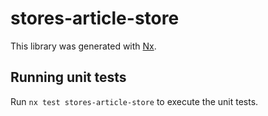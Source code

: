 # stores-article-store

This library was generated with [Nx](https://nx.dev).

## Running unit tests

Run `nx test stores-article-store` to execute the unit tests.

